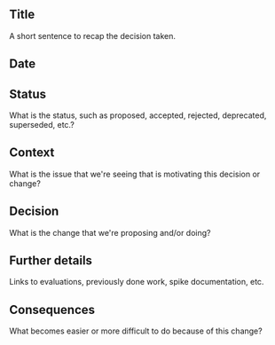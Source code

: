 ## **Title**

A short sentence to recap the decision taken.

## **Date**

## **Status**

What is the status, such as proposed, accepted, rejected, deprecated, superseded, etc.?

## **Context**

What is the issue that we're seeing that is motivating this decision or change?

## **Decision**

What is the change that we're proposing and/or doing?

## Further details

Links to evaluations, previously done work, spike documentation, etc. 

## Consequences

What becomes easier or more difficult to do because of this change?